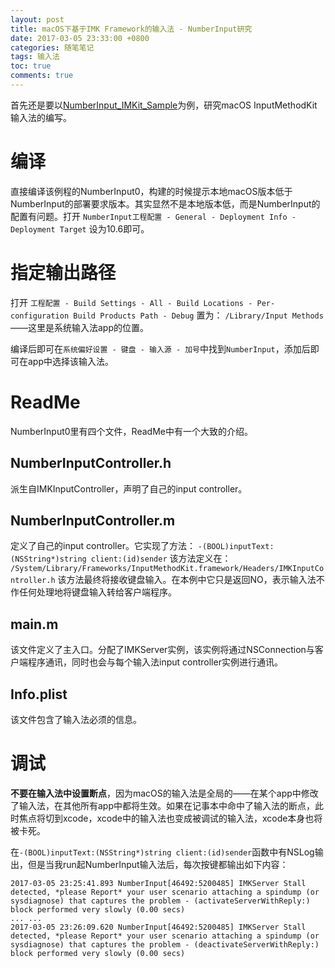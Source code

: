 ```yaml
---
layout: post
title: macOS下基于IMK Framework的输入法 - NumberInput研究
date: 2017-03-05 23:33:00 +0800
categories: 随笔笔记
tags: 输入法
toc: true
comments: true
---
```

首先还是要以[NumberInput_IMKit_Sample](https://developer.apple.com/library/content/samplecode/NumberInput_IMKit_Sample/Introduction/Intro.html#)为例，研究macOS InputMethodKit输入法的编写。<!-- more -->

# 编译
直接编译该例程的NumberInput0，构建的时候提示本地macOS版本低于NumberInput的部署要求版本。其实显然不是本地版本低，而是NumberInput的配置有问题。打开
`NumberInput工程配置 - General - Deployment Info - Deployment Target`
设为10.6即可。

# 指定输出路径
打开
`工程配置 - Build Settings - All - Build Locations - Per-configuration Build Products Path - Debug`
置为：
`/Library/Input Methods` ——这里是系统输入法app的位置。

编译后即可在`系统偏好设置 - 键盘 - 输入源 - 加号`中找到`NumberInput`，添加后即可在app中选择该输入法。

# ReadMe
NumberInput0里有四个文件，ReadMe中有一个大致的介绍。
## NumberInputController.h
派生自IMKInputController，声明了自己的input controller。

## NumberInputController.m
定义了自己的input controller。它实现了方法：
`-(BOOL)inputText:(NSString*)string client:(id)sender`
该方法定义在：
` /System/Library/Frameworks/InputMethodKit.framework/Headers/IMKInputController.h`
该方法最终将接收键盘输入。在本例中它只是返回NO，表示输入法不作任何处理地将键盘输入转给客户端程序。

## main.m
该文件定义了主入口。分配了IMKServer实例，该实例将通过NSConnection与客户端程序通讯，同时也会与每个输入法input controller实例进行通讯。

## Info.plist
该文件包含了输入法必须的信息。

# 调试
**不要在输入法中设置断点**，因为macOS的输入法是全局的——在某个app中修改了输入法，在其他所有app中都将生效。如果在记事本中命中了输入法的断点，此时焦点将切到xcode，xcode中的输入法也变成被调试的输入法，xcode本身也将被卡死。

在`-(BOOL)inputText:(NSString*)string client:(id)sender`函数中有NSLog输出，但是当我run起NumberInput输入法后，每次按键都输出如下内容：
```
2017-03-05 23:25:41.893 NumberInput[46492:5200485] IMKServer Stall detected, *please Report* your user scenario attaching a spindump (or sysdiagnose) that captures the problem - (activateServerWithReply:) block performed very slowly (0.00 secs)
... ...
2017-03-05 23:26:09.620 NumberInput[46492:5200485] IMKServer Stall detected, *please Report* your user scenario attaching a spindump (or sysdiagnose) that captures the problem - (deactivateServerWithReply:) block performed very slowly (0.00 secs)
```